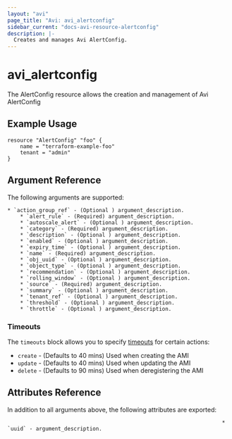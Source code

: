 ```yaml
---
layout: "avi"
page_title: "Avi: avi_alertconfig"
sidebar_current: "docs-avi-resource-alertconfig"
description: |-
  Creates and manages Avi AlertConfig.
---
```


# avi_alertconfig

The AlertConfig resource allows the creation and management of Avi AlertConfig

## Example Usage

```hcl
resource "AlertConfig" "foo" {
    name = "terraform-example-foo"
    tenant = "admin"
}
```

## Argument Reference

The following arguments are supported:

    * `action_group_ref` - (Optional ) argument_description.
        * `alert_rule` - (Required) argument_description.
        * `autoscale_alert` - (Optional ) argument_description.
        * `category` - (Required) argument_description.
        * `description` - (Optional ) argument_description.
        * `enabled` - (Optional ) argument_description.
        * `expiry_time` - (Optional ) argument_description.
        * `name` - (Required) argument_description.
        * `obj_uuid` - (Optional ) argument_description.
        * `object_type` - (Optional ) argument_description.
        * `recommendation` - (Optional ) argument_description.
        * `rolling_window` - (Optional ) argument_description.
        * `source` - (Required) argument_description.
        * `summary` - (Optional ) argument_description.
        * `tenant_ref` - (Optional ) argument_description.
        * `threshold` - (Optional ) argument_description.
        * `throttle` - (Optional ) argument_description.

### Timeouts

The `timeouts` block allows you to specify [timeouts](https://www.terraform.io/docs/configuration/resources.html#timeouts) for certain actions:

* `create` - (Defaults to 40 mins) Used when creating the AMI
* `update` - (Defaults to 40 mins) Used when updating the AMI
* `delete` - (Defaults to 90 mins) Used when deregistering the AMI

## Attributes Reference

In addition to all arguments above, the following attributes are exported:

                                                                        * `uuid` - argument_description.
